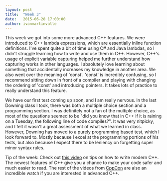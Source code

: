 ```yaml
---
layout: post
title:  "Week 3"
date:   2015-06-28 17:00:00
author: ivanmartinvalle
---
```


This week we got into some more advanced C++ features. We were introduced to C++ lambda expressions, which are essentially inline function definitions. I've spent quite a bit of time using C# and Java lambdas, so I didn't struggle learning how to write and use them in C++. However, C++'s usage of explicit variable capturing helped me further understand how capturing works in other languages. I absolutely love learning about something that accidentally increases my knowledge in another area. We also went over the meaning of 'const'. 'const' is incredibly confusing, so I recommend sitting down in front of a compiler and playing with changing the ordering of 'const' and introducing pointers. It takes lots of practice to really understand this feature. 

We have our first test coming up soon, and I am really nervous. In the last Downing class I took, there was both a multiple choice section and a programming section. I was definitely not a fan of the multiple choice, as most of the questions seemed to be "did you know that in C++ if it is raining on a Tuesday, the following line of code compiles?". It was very nitpicky, and I felt it wasn't a great assessment of what we learned in class. However, Downing has moved to a purely programming based test, which I look forward to. Mostly because I excel at the programming portions of his tests, but also because I expect there to be leniency on forgetting super minor syntax rules.

Tip of the week: Check out [this video](https://www.youtube.com/watch?v=xnqTKD8uD64) on tips on how to write modern C++. The newest features of C++ give you a chance to make your code safer and much easier to read. The rest of the videos from [CppCon](https://www.youtube.com/user/CppCon) are also an incredible watch if you are interested in advanced C++.